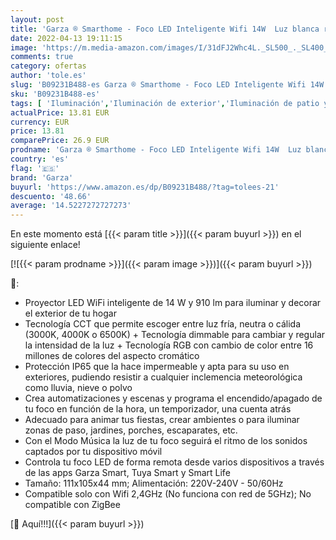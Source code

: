 ```yaml
---
layout: post
title: 'Garza ® Smarthome - Foco LED Inteligente Wifi 14W  Luz blanca regulable con cambio intensidad  temperatura y color. Programable  compatible con Amazon Alexa y Google Home.'
date: 2022-04-13 19:11:15
image: 'https://m.media-amazon.com/images/I/31dFJ2Whc4L._SL500_._SL400_.jpg'
comments: true
category: ofertas
author: 'tole.es'
slug: 'B09231B488-es Garza ® Smarthome - Foco LED Inteligente Wifi 14W Luz...'
sku: 'B09231B488-es'
tags: [ 'Iluminación','Iluminación de exterior','Iluminación de patio y terraza','alexa','garza','google','home','🇪🇸', ]
actualPrice: 13.81 EUR
currency: EUR
price: 13.81
comparePrice: 26.9 EUR
prodname: 'Garza ® Smarthome - Foco LED Inteligente Wifi 14W  Luz blanca regulable con cambio intensidad  temperatura y color. Programable  compatible con Amazon Alexa y Google Home.'
country: 'es'
flag: '🇪🇸'
brand: 'Garza'
buyurl: 'https://www.amazon.es/dp/B09231B488/?tag=tolees-21'
descuento: '48.66'
average: '14.5227272727273'
---
```


En este momento está [{{< param title >}}]({{< param buyurl >}}) en el siguiente enlace!

[![{{< param prodname >}}]({{< param image >}})]({{< param buyurl >}})

🔎:

- Proyector LED WiFi inteligente de 14 W y 910 lm para iluminar y decorar el exterior de tu hogar
- Tecnología CCT que permite escoger entre luz fría, neutra o cálida (3000K, 4000K o 6500K) + Tecnología dimmable para cambiar y regular la intensidad de la luz + Tecnología RGB con cambio de color entre 16 millones de colores del aspecto cromático
- Protección IP65 que la hace impermeable y apta para su uso en exteriores, pudiendo resistir a cualquier inclemencia meteorológica como lluvia, nieve o polvo
- Crea automatizaciones y escenas y programa el encendido/apagado de tu foco en función de la hora, un temporizador, una cuenta atrás
- Adecuado para animar tus fiestas, crear ambientes o para iluminar zonas de paso, jardines, porches, escaparates, etc.
- Con el Modo Música la luz de tu foco seguirá el ritmo de los sonidos captados por tu dispositivo móvil
- Controla tu foco LED de forma remota desde varios dispositivos a través de las apps Garza Smart, Tuya Smart y Smart Life
- Tamaño: 111x105x44 mm; Alimentación: 220V-240V - 50/60Hz
- Compatible solo con Wifi 2,4GHz (No funciona con red de 5GHz); No compatible con ZigBee

[🛒 Aquí!!!]({{< param buyurl >}})

